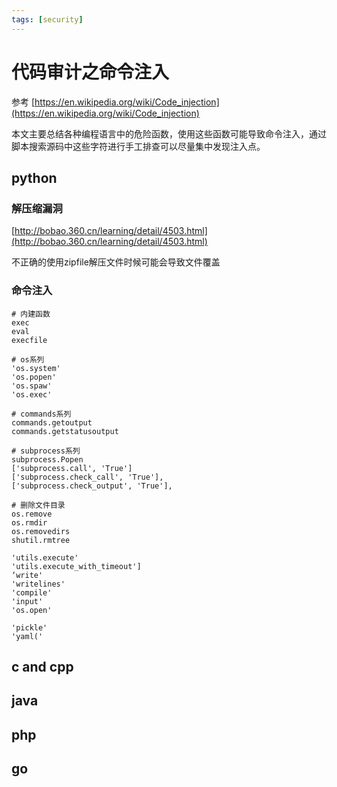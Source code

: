 ```yaml
---
tags: [security]
---
```

# 代码审计之命令注入

参考
[https://en.wikipedia.org/wiki/Code_injection](https://en.wikipedia.org/wiki/Code_injection)

本文主要总结各种编程语言中的危险函数，使用这些函数可能导致命令注入，通过脚本搜索源码中这些字符进行手工排查可以尽量集中发现注入点。

## python
### 解压缩漏洞
[http://bobao.360.cn/learning/detail/4503.html](http://bobao.360.cn/learning/detail/4503.html)

不正确的使用zipfile解压文件时候可能会导致文件覆盖

### 命令注入
```
# 内建函数
exec
eval
execfile

# os系列
'os.system'
'os.popen'
'os.spaw'
'os.exec'

# commands系列
commands.getoutput
commands.getstatusoutput

# subprocess系列
subprocess.Popen
['subprocess.call', 'True']
['subprocess.check_call', 'True'],
['subprocess.check_output', 'True'],

# 删除文件目录
os.remove
os.rmdir
os.removedirs
shutil.rmtree

'utils.execute'
'utils.execute_with_timeout']
‘write'
'writelines'
'compile'
'input'
'os.open'

'pickle'
'yaml('
```


## c and cpp 

## java

## php

## go

